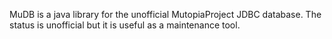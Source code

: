 MuDB is a java library for the unofficial MutopiaProject JDBC
database. The status is unofficial but it is useful as a maintenance
tool.
